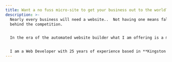```yaml
---
title: Want a no fuss micro-site to get your business out to the world?
description: >-
  Nearly every business will need a website..  Not having one means falling
  behind the competition.


  In the era of the automated website builder what I am offering is a more tailored approach with a focus on performance and search engine optimisation.


  I am a Web Developer with 25 years of experience based in **Kingston Upon Thames**. You can find out more about me <a href="/posts/about/" class="underline">here</a>, and take a look below at the steps needed to go from idea to a fully deployed live website.
---
```

